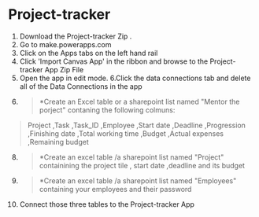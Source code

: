 # Project-tracker
1. Download the Project-tracker Zip .
2. Go to make.powerapps.com
3. Click on the Apps tabs on the left hand rail
4. Click 'Import Canvas App' in the ribbon and browse to the Project-tracker App Zip File
5. Open the app in edit mode.
6.Click the data connections tab and delete all of the Data Connections in the app
7. > *Create an Excel table or a sharepoint list named "Mentor the porject" contaning the following colmuns: 
>  Project	,Task	,Task_ID	,Employee	,Start date	,Deadline	,Progression	,Finishing date	,Total working time	,Budget	,Actual expenses	,Remaining budget
8. > *Create an excel table /a sharepoint list named "Project" containining the project tile , start date ,deadline and its budget
9. > *Create an excel table /a sharepoint list named "Employees" containing your employees and their password
10. Connect those three tables to the Project-tracker App
